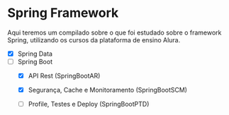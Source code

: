 # Spring Framework

Aqui teremos um compilado sobre o que foi estudado sobre o framework Spring, utilizando os cursos da plataforma de ensino Alura.

- [x] Spring Data
- [ ] Spring Boot
  - [x] API Rest (SpringBootAR)
  - [x] Segurança, Cache e Monitoramento (SpringBootSCM)
  - [ ] Profile, Testes e Deploy (SpringBootPTD)
  